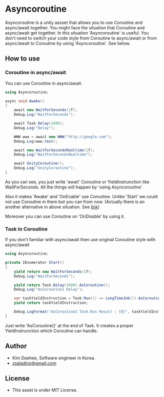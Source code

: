 # Asyncoroutine

Asyncoroutine is a unity assset that allows you to use Coroutine and async/await together.
You might face the situation that Coroutine and async/await get together. In this situation 'Asyncoroutine' is useful.
You don't need to switch your code style from Coroutine to async/await or from async/await to Coroutine by using 'Asyncoroutine'.
See below.

## How to use
### Coroutine in async/await
You can use Coroutine in async/await.
```C#
using Asyncoroutine;

async void Awake()
{
    await new WaitForSeconds(1f);
    Debug.Log("WaitForSeconds");

    await Task.Delay(1000);
    Debug.Log("Delay");

    WWW www = await new WWW("http://google.com");
    Debug.Log(www.text);

    await new WaitForSecondsRealtime(1f);
    Debug.Log("WaitForSecondsRealtime");

    await UnityCoroutine();
    Debug.Log("UnityCoroutine");
}
```
As you can see, you just write 'await' Coroutine or YieldInstrunction like WaitForSeconds.
All the things will happen by 'using Asyncoroutine'.

Also it makes 'Awake' and 'OnEnable' use Coroutine. Unlike 'Start' we could not use Coroutine in them but you can from now.
(Actually there is an another alternative in above situation. See [link](https://github.com/zsaladin/AsCoroutine))

Moreover you can use Coroutine on 'OnDisable' by using it.

### Task in Coroutine
If you don't familiar with async/await then use original Coroutine style with async/await
```C#
using Asyncoroutine;

private IEnumerator Start()
{
    yield return new WaitForSeconds(1f);
    Debug.Log("WaitForSeconds");

    yield return Task.Delay(1000).AsCoroutine();
    Debug.Log("AsCoroutine1 Delay");

    var taskYieldInstruction = Task.Run(() => LongTimeJob()).AsCoroutine();
    yield return taskYieldInstruction;

    Debug.LogFormat("AsCoroutine2 Task.Run Result : {0}", taskYieldInstruction.Result);
}
```
Just write 'AsCoroutine()' at the end of Task. It creates a proper YieldInstrunction which Coroutine can handle.

## Author
- Kim Daehee, Software engineer in Korea.
- zsaladinz@gmail.com

## License
- This asset is under MIT License.

